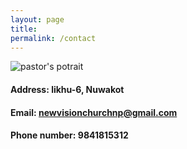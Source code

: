 ```yaml
---
layout: page
title: 
permalink: /contact
---
```


![pastor's potrait](/tutorial/img/portrait.png)


#### Address: likhu-6, Nuwakot

#### Email: newvisionchurchnp@gmail.com

#### Phone number: 9841815312
